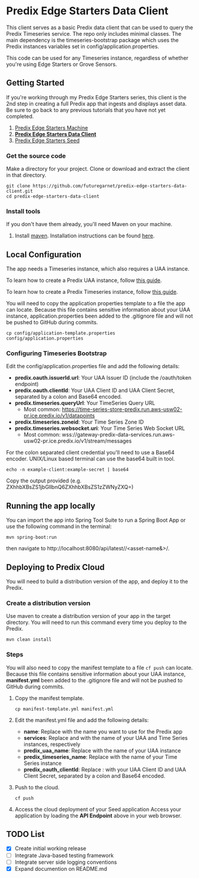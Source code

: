 # Predix Edge Starters Data Client
This client serves as a basic Predix data client that can be used to query the Predix Timeseries service. The repo only includes minimal classes. The main dependency is the timeseries-bootstrap package which uses the Predix instances variables set in config/application.properties.

This code can be used for any Timeseries instance, regardless of whether you're using Edge Starters or Grove Sensors.

## Getting Started
If you're working through my Predix Edge Starters series, this client is the 2nd step in creating a full Predix app that ingests and displays asset data. Be sure to go back to any previous tutorials that you have not yet completed.

1. [Predix Edge Starters Machine](https://github.com/futuregarnet/predix-edge-starters-machine.git)
2. **[Predix Edge Starters Data Client](https://github.com/futuregarnet/predix-edge-starters-data-client.git)**
3. [Predix Edge Starters Seed](https://github.com/futuregarnet/predix-edge-starters-seed.git)


### Get the source code
Make a directory for your project.  Clone or download and extract the client in that directory.

```
git clone https://github.com/futuregarnet/predix-edge-starters-data-client.git
cd predix-edge-starters-data-client
```

### Install tools
If you don't have them already, you'll need Maven on your machine.  

1. Install [maven](https://maven.apache.org/download.cgi). Installation instructions can be found [here](https://maven.apache.org/install.html).

## Local Configuration
The app needs a Timeseries instance, which also requires a UAA instance.

To learn how to create a Predix UAA instance, follow [this guide](https://www.predix.io/resources/tutorials/tutorial-details.html?tutorial_id=1544).

To learn how to create a Predix Timeseries instance, follow [this guide](https://www.predix.io/resources/tutorials/tutorial-details.html?tutorial_id=1549).

You will need to copy the application properties template to a file the app can locate. Because this file contains sensitive information about your UAA instance, application.properties been added to the .gitignore file and will not be pushed to GitHub during commits.

```
cp config/application-template.properties config/application.properties
```

### Configuring Timeseries Bootstrap
Edit the config/application.properties file and add the following details:

- **predix.oauth.issuerId.url**: Your UAA Issuer ID (include the /oauth/token endpoint)
- **predix.oauth.clientId**: Your UAA Client ID and UAA Client Secret, separated by a colon and Base64 encoded.
- **predix.timeseries.queryUrl**: Your TimeSeries Query URL
  - Most common: https://time-series-store-predix.run.aws-usw02-pr.ice.predix.io/v1/datapoints
- **predix.timeseries.zoneid**: Your Time Series Zone ID
- **predix.timeseries.websocket.uri**: Your Time Series Web Socket URL
  - Most common: wss://gateway-predix-data-services.run.aws-usw02-pr.ice.predix.io/v1/stream/messages

For the colon separated client credential you'll need to use a Base64 encoder. UNIX/Linux based terminal can use the base64 built in tool.
  
```
echo -n example-client:example-secret | base64
```
Copy the output provided (e.g. ZXhhbXBsZS1jbGllbnQ6ZXhhbXBsZS1zZWNyZXQ=)

## Running the app locally
You can import the app into Spring Tool Suite to run a Spring Boot App or use the following command in the terminal:
```
mvn spring-boot:run
```

then navigate to http://localhost:8080/api/latest/<sensor-name>/<asset-name&>/<asset-id>.

## Deploying to Predix Cloud
You will need to build a distribution version of the app, and deploy it to the Predix.

### Create a distribution version
Use maven to create a distribution version of your app in the target directory. You will need to run this command every time you deploy to the Predix.
```
mvn clean install
```

### Steps
You will also need to copy the manifest template to a file `cf push` can locate. Because this file contains sensitive information about your UAA instance, **manifest.yml** been added to the .gitignore file and will not be pushed to GitHub during commits.

1. Copy the manifest template.

    `cp manifest-template.yml manifest.yml`

2. Edit the manifest.yml file and add the following details:

    - **name**: Replace <your-app-name> with the name you want to use for the Predix app
    - **services**: Replace <your-uaa-instance> and <your-timeseries-instance> with the name of your UAA and Time Series instances, respectively
    - **predix_uaa_name**: Replace <your-uaa-instance> with the name of your UAA instance
    - **predix_timeseries_name**: Replace <your-timeseries-instance> with the name of your Time Series instance
    - **predix_oauth_clientId**: Replace <uaa-client-id>:<uaa-client-secret> with your UAA Client ID and UAA Client Secret, separated by a colon and Base64 encoded.

3. Push to the cloud.

    ```
    cf push
    ```

4. Access the cloud deployment of your Seed application
  Access your application by loading the **API Endpoint** above in your web browser.

## TODO List
- [x] Create initial working release
- [ ] Integrate Java-based testing framework
- [ ] Integrate server side logging conventions
- [x] Expand documention on README.md